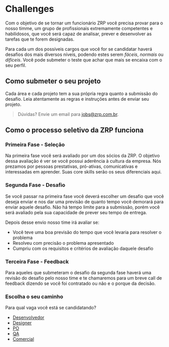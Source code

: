# Challenges

Com o objetivo de se tornar um funcionário ZRP você precisa provar para o nosso timme, um grupo de profissionais extremamente competentes e habilidosos, que você será capaz de analisar, prever e desenvolver as tarefas que te forem designadas.

Para cada um dos possíveis cargos que você for se candidatar haverá desafios dos mais diversos níveis, podendo estes serem _fáceis_, _normais_ ou _difíceis_. Você pode submeter o teste que achar que mais se encaixa com o seu perfil.

## Como submeter o seu projeto

Cada área e cada projeto tem a sua própria regra quanto a submissão do desafio. Leia atentamente as regras e instruções antes de enviar seu projeto.

> Dúvidas? Envie um email para [jobs@zrp.com.br](jobs@zrp.com.br).

## Como o processo seletivo da ZRP funciona

### Primeira Fase - Seleção

Na primeira fase você será avaliado por um dos sócios da ZRP. O objetivo dessa avaliação é ver se você possui aderência à cultura da empresa. Nós prezamos por pessoas prestativas, pró-ativas, comunicativas e interessadas em aprender. Suas core skills serão os seus diferenciais aqui.

### Segunda Fase - Desafio

Se você passar na primeira fase você deverá escolher um desafio que você deseja enviar e nos dar uma previsão de quanto tempo você demorará para enviar aquele desafio.
Não há tempo limite para a submissão, porém você será avaliado pela sua capacidade de prever seu tempo de entrega.

Depois desse envio nosso time irá avaliar se:

- Você teve uma boa previsão do tempo que você levaria para resolver o problema
- Resolveu com precisão o problema apresentado
- Cumpriu com os requisitos e critérios de avaliação daquele desafio

### Terceira Fase - Feedback

Para aqueles que submeteram o desafio da segunda fase haverá uma revisão do desafio pelo nosso time e te chamaremos para um breve call de feedback dizendo se você foi contratado ou não e o porque da decisão.

### Escolha o seu caminho

Para qual vaga você está se candidatando?

- [Desenvolvedor](./dev)
- [Designer](./design)
- [PO](./po)
- [QA](./qa)
- [Comercial](./comercial)
